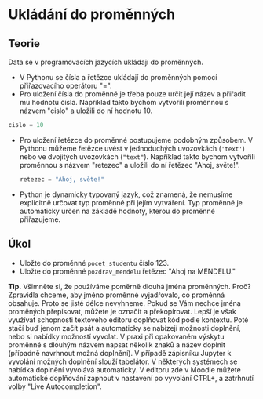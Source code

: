 # Ukládání do proměnných
## Teorie

Data se v programovacích jazycích ukládají do proměnných. 

* V Pythonu se čísla a řetězce ukládají do proměnných pomocí přiřazovacího operátoru "=".
*  Pro uložení čísla do proměnné je třeba pouze určit její název a přiřadit mu hodnotu čísla. Například takto bychom vytvořili proměnnou s názvem "cislo" a uložili do ní hodnotu 10.

  ```python
  cislo = 10
  ```
* Pro uložení řetězce do proměnné postupujeme podobným způsobem. V Pythonu můžeme řetězce uvést v jednoduchých uvozovkách (`'text'`) nebo ve dvojitých uvozovkách (`"text"`). Například takto  bychom vytvořili proměnnou s názvem "retezec" a uložili do ní řetězec "Ahoj, světe!".

  ```python
  retezec = "Ahoj, světe!"
  ```
* Python je dynamicky typovaný jazyk, což znamená, že nemusíme explicitně určovat typ proměnné při jejím vytváření. Typ proměnné je automaticky určen na základě hodnoty, kterou do proměnné přiřazujeme.

## Úkol

* Uložte do proměnné `pocet_studentu` číslo 123. 
* Uložte do proměnné `pozdrav_mendelu` řetězec "Ahoj na MENDELU."


**Tip.** Všimněte si, že používáme poměrně dlouhá jména proměnných. Proč? Zpravidla chceme, aby jméno proměnné vyjadřovalo, co proměnná obsahuje. Proto se jisté délce nevyhneme. Pokud se Vám nechce jména proměných přepisovat, můžete je označit a překopírovat. Lepší je však využívat schopnosti textového editoru doplňovat kód podle kontextu. Poté stačí buď jenom začít psát a automaticky se nabízejí možnosti doplnění, nebo si nabídky možností vyvolat. V praxi při opakovaném výskytu proměnné s dlouhým názvem napsat několik znaků a název doplnit (případně navrhnout možná doplnění). V případě zápisníku Jupyter k vyvolání možných doplnění slouží tabelátor. V některých systémech se nabídka doplnění vyvolává automaticky. V editoru zde v Moodle můžete automatické doplňování zapnout v nastavení po vyvolání CTRL+, a zatrhnutí volby "Live Autocompletion".
